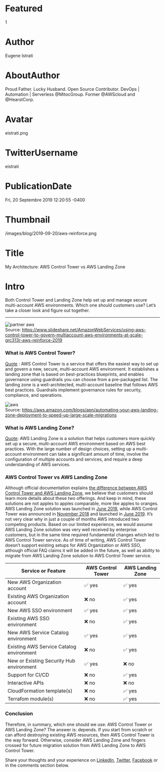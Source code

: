 # Featured
1

# Author
Eugene Istrati

# AboutAuthor
Proud Father. Lucky Husband. Open Source Contributor. DevOps | Automation | Serverless @MitocGroup. Former @AWScloud and @HearstCorp.

# Avatar
eistrati.png

# TwitterUsername
eistrati

# PublicationDate
Fri, 20 Septembre 2019 12:20:55 -0400

# Thumbnail
/images/blog/2019-09-20/aws-reinforce.png

# Title
My Architecture: AWS Control Tower vs AWS Landing Zone

# Intro
Both Control Tower and Landing Zone help set up and manage secure multi-account AWS environments. Which one should customers use? Let’s take a closer look and figure out together.

---

<div class="img-post-left">
    <img src="/images/blog/2019-09-20/aws-reinforce.png" alt="partner aws" />
    <div class="center img-description">Source:
       <a href="https://www.slideshare.net/AmazonWebServices/using-aws-control-tower-to-govern-multiaccount-aws-environments-at-scale-grc313r-aws-reinforce-2019" target="_blank">https://www.slideshare.net/AmazonWebServices/using-aws-control-tower-to-govern-multiaccount-aws-environments-at-scale-grc313r-aws-reinforce-2019</a>
    </div>
</div>

### What is AWS Control Tower?

[Quote](https://aws.amazon.com/controltower/faqs/#General) : AWS Control Tower is a service that offers the easiest way to set up and govern a new, secure, multi-account AWS environment. It establishes a landing zone that is based on best-practices blueprints, and enables governance using guardrails you can choose from a pre-packaged list. The landing zone is a well-architected, multi-account baseline that follows AWS best practices. Guardrails implement governance rules for security, compliance, and operations.

<div class="img-post-left">
    <img src="/images/blog/2019-09-20/automating-lz.png" alt="aws" />
    <div class="center img-description">Source:
       <a href="https://aws.amazon.com/blogs/apn/automating-your-aws-landing-zone-deployment-to-speed-up-large-scale-migrations" target="_blank">https://aws.amazon.com/blogs/apn/automating-your-aws-landing-zone-deployment-to-speed-up-large-scale-migrations</a>
    </div>
</div>

### What is AWS Landing Zone?

[Quote](https://aws.amazon.com/solutions/aws-landing-zone/): AWS Landing Zone is a solution that helps customers more quickly set up a secure, multi-account AWS environment based on AWS best practices. With the large number of design choices, setting up a multi-account environment can take a significant amount of time, involve the configuration of multiple accounts and services, and require a deep understanding of AWS services.

### AWS Control Tower vs AWS Landing Zone

Although official documentation explains [the difference between AWS Control Tower and AWS Landing Zone](https://aws.amazon.com/controltower/faqs/#AWS_Solution_and_Service_Comparisons), we believe that customers should learn more details about these two offerings. And keep in mind, these solutions are not apples to apples comparable, more like apples to oranges.
AWS Landing Zone solution was launched in [June 2018](https://aws.amazon.com/about-aws/whats-new/2018/06/introducing-aws-landing-zone/), while AWS Control Tower was announced in [November 2018](https://aws.amazon.com/blogs/enterprise-strategy/aws-control-tower-and-aws-security-hub-powerful-enterprise-twins/) and launched in [June 2019](https://aws.amazon.com/about-aws/whats-new/2019/06/aws-control-tower-is-now-generally-available/). It’s not very clear why in just a couple of months AWS introduced two competing products. Based on our limited experience, we would assume AWS Landing Zone solution was very well received by enterprise customers, but in the same time required fundamental changes which led to AWS Control Tower service.
As of time of writing, AWS Control Tower doesn’t support existing setups for AWS Organization or AWS SSO, although official FAQ claims it will be added in the future, as well as ability to migrate from AWS Landing Zone solution to AWS Control Tower service.

Service or Feature                       | AWS Control Tower         |   AWS Landing Zone
-----------------------------------------|---------------------------|----------------------------
New AWS Organization account             | &#x2705; yes              | &#x2705; yes
Existing AWS Organization account        | &#x274C; no               | &#x2705; yes
New AWS SSO environment                  | &#x2705; yes              | &#x2705; yes
Existing AWS SSO environment             | &#x274C; no               | &#x2705; yes
New AWS Service Catalog environment      | &#x2705; yes              | &#x2705; yes
Existing AWS Service Catalog environment | &#x274C; no               | &#x2705; yes
New or Existing Security Hub environment | &#x2705; yes              | &#x274C; no
Support for CI/CD                        | &#x274C; no               | &#x2705; yes
Interactive APIs                         | &#x274C; no               | &#x274C; no
CloudFormation template(s)               | &#x274C; no               | &#x2705; yes
Terrafom module(s)                       | &#x274C; no               | &#x2705; yes

### Conclusion
Therefore, in summary, which one should we use: AWS Control Tower or AWS Landing Zone? The answer is: depends. If you start from scratch or can afford destroying existing AWS resources, then AWS Control Tower is the way forward. Otherwise, consider AWS Landing Zone and fingers crossed for future migration solution from AWS Landing Zone to AWS Control Tower.

Share your thoughts and your experience on [LinkedIn](https://linkedin.com/company/mitoc-group), [Twitter](https://twitter.com/mitocgroup), [Facebook](https://facebook.com/mitocgroup) or in the comments section below.
